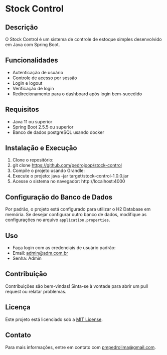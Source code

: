 # Stock Control

## Descrição
O Stock Control é um sistema de controle de estoque simples desenvolvido em Java com Spring Boot.

## Funcionalidades
- Autenticação de usuário
- Controle de acesso por sessão
- Login e logout
- Verificação de login
- Redirecionamento para o dashboard após login bem-sucedido

## Requisitos
- Java 11 ou superior
- Spring Boot 2.5.5 ou superior
- Banco de dados postgreSQL usando docker 

## Instalação e Execução
1. Clone o repositório:
2. git clone https://github.com/pedrojoop/stock-control
3. Compile o projeto usando Grandle: 
4. Execute o projeto: java -jar target/stock-control-1.0.0.jar
5. Acesse o sistema no navegador: http://localhost:4000


## Configuração do Banco de Dados
Por padrão, o projeto está configurado para utilizar o H2 Database em memória. Se desejar configurar outro banco de dados, modifique as configurações no arquivo `application.properties`.

## Uso
- Faça login com as credenciais de usuário padrão: 
- Email: admin@adm.com.br
- Senha: Admin

## Contribuição
Contribuições são bem-vindas! Sinta-se à vontade para abrir um pull request ou relatar problemas.

## Licença
Este projeto está licenciado sob a [MIT License](LICENSE).

## Contato
Para mais informações, entre em contato com [pmpedrolima@gmail.com](mailto:pmpedrolima@gmail.com).


